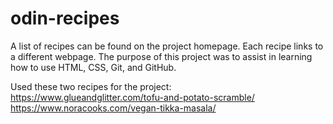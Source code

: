 # odin-recipes
A list of recipes can be found on the project homepage. Each recipe links to a different webpage. The purpose of this project was to assist in learning how to use HTML, CSS, Git, and GitHub.

Used these two recipes for the project:
https://www.glueandglitter.com/tofu-and-potato-scramble/
https://www.noracooks.com/vegan-tikka-masala/
